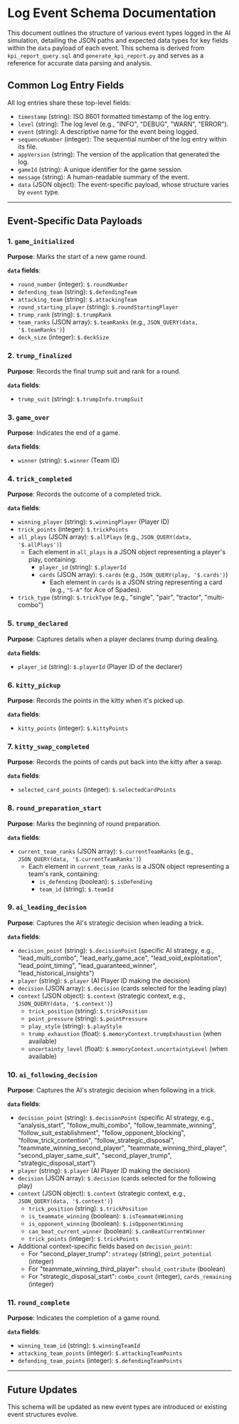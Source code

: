 # Log Event Schema Documentation

This document outlines the structure of various event types logged in the AI simulation, detailing the JSON paths and expected data types for key fields within the `data` payload of each event. This schema is derived from `kpi_report_query.sql` and `generate_kpi_report.py` and serves as a reference for accurate data parsing and analysis.

## Common Log Entry Fields

All log entries share these top-level fields:

- `timestamp` (string): ISO 8601 formatted timestamp of the log entry.
- `level` (string): The log level (e.g., "INFO", "DEBUG", "WARN", "ERROR").
- `event` (string): A descriptive name for the event being logged.
- `sequenceNumber` (integer): The sequential number of the log entry within its file.
- `appVersion` (string): The version of the application that generated the log.
- `gameId` (string): A unique identifier for the game session.
- `message` (string): A human-readable summary of the event.
- `data` (JSON object): The event-specific payload, whose structure varies by `event` type.

---

## Event-Specific Data Payloads

### 1. `game_initialized`

**Purpose**: Marks the start of a new game round.

**`data` fields**:
- `round_number` (integer): `$.roundNumber`
- `defending_team` (string): `$.defendingTeam`
- `attacking_team` (string): `$.attackingTeam`
- `round_starting_player` (string): `$.roundStartingPlayer`
- `trump_rank` (string): `$.trumpRank`
- `team_ranks` (JSON array): `$.teamRanks` (e.g., `JSON_QUERY(data, '$.teamRanks')`)
- `deck_size` (integer): `$.deckSize`

### 2. `trump_finalized`

**Purpose**: Records the final trump suit and rank for a round.

**`data` fields**:
- `trump_suit` (string): `$.trumpInfo.trumpSuit`

### 3. `game_over`

**Purpose**: Indicates the end of a game.

**`data` fields**:
- `winner` (string): `$.winner` (Team ID)

### 4. `trick_completed`

**Purpose**: Records the outcome of a completed trick.

**`data` fields**:
- `winning_player` (string): `$.winningPlayer` (Player ID)
- `trick_points` (integer): `$.trickPoints`
- `all_plays` (JSON array): `$.allPlays` (e.g., `JSON_QUERY(data, '$.allPlays')`)
  - Each element in `all_plays` is a JSON object representing a player's play, containing:
    - `player_id` (string): `$.playerId`
    - `cards` (JSON array): `$.cards` (e.g., `JSON_QUERY(play, '$.cards')`)
      - Each element in `cards` is a JSON string representing a card (e.g., `"S-A"` for Ace of Spades).
- `trick_type` (string): `$.trickType` (e.g., "single", "pair", "tractor", "multi-combo")

### 5. `trump_declared`

**Purpose**: Captures details when a player declares trump during dealing.

**`data` fields**:
- `player_id` (string): `$.playerId` (Player ID of the declarer)

### 6. `kitty_pickup`

**Purpose**: Records the points in the kitty when it's picked up.

**`data` fields**:
- `kitty_points` (integer): `$.kittyPoints`

### 7. `kitty_swap_completed`

**Purpose**: Records the points of cards put back into the kitty after a swap.

**`data` fields**:
- `selected_card_points` (integer): `$.selectedCardPoints`

### 8. `round_preparation_start`

**Purpose**: Marks the beginning of round preparation.

**`data` fields**:
- `current_team_ranks` (JSON array): `$.currentTeamRanks` (e.g., `JSON_QUERY(data, '$.currentTeamRanks')`)
  - Each element in `current_team_ranks` is a JSON object representing a team's rank, containing:
    - `is_defending` (boolean): `$.isDefending`
    - `team_id` (string): `$.teamId`

### 9. `ai_leading_decision`

**Purpose**: Captures the AI's strategic decision when leading a trick.

**`data` fields**:
- `decision_point` (string): `$.decisionPoint` (specific AI strategy, e.g., "lead_multi_combo", "lead_early_game_ace", "lead_void_exploitation", "lead_point_timing", "lead_guaranteed_winner", "lead_historical_insights")
- `player` (string): `$.player` (AI Player ID making the decision)
- `decision` (JSON array): `$.decision` (cards selected for the leading play)
- `context` (JSON object): `$.context` (strategic context, e.g., `JSON_QUERY(data, '$.context')`)
  - `trick_position` (string): `$.trickPosition`
  - `point_pressure` (string): `$.pointPressure`
  - `play_style` (string): `$.playStyle`
  - `trump_exhaustion` (float): `$.memoryContext.trumpExhaustion` (when available)
  - `uncertainty_level` (float): `$.memoryContext.uncertaintyLevel` (when available)

### 10. `ai_following_decision`

**Purpose**: Captures the AI's strategic decision when following in a trick.

**`data` fields**:
- `decision_point` (string): `$.decisionPoint` (specific AI strategy, e.g., "analysis_start", "follow_multi_combo", "follow_teammate_winning", "follow_suit_establishment", "follow_opponent_blocking", "follow_trick_contention", "follow_strategic_disposal", "teammate_winning_second_player", "teammate_winning_third_player", "second_player_same_suit", "second_player_trump", "strategic_disposal_start")
- `player` (string): `$.player` (AI Player ID making the decision)
- `decision` (JSON array): `$.decision` (cards selected for the following play)
- `context` (JSON object): `$.context` (strategic context, e.g., `JSON_QUERY(data, '$.context')`)
  - `trick_position` (string): `$.trickPosition`
  - `is_teammate_winning` (boolean): `$.isTeammateWinning`
  - `is_opponent_winning` (boolean): `$.isOpponentWinning`
  - `can_beat_current_winner` (boolean): `$.canBeatCurrentWinner`
  - `trick_points` (integer): `$.trickPoints`
- Additional context-specific fields based on `decision_point`:
  - For "second_player_trump": `strategy` (string), `point_potential` (integer)
  - For "teammate_winning_third_player": `should_contribute` (boolean)
  - For "strategic_disposal_start": `combo_count` (integer), `cards_remaining` (integer)

### 11. `round_complete`

**Purpose**: Indicates the completion of a game round.

**`data` fields**:
- `winning_team_id` (string): `$.winningTeamId`
- `attacking_team_points` (integer): `$.attackingTeamPoints`
- `defending_team_points` (integer): `$.defendingTeamPoints`

---

## Future Updates

This schema will be updated as new event types are introduced or existing event structures evolve.